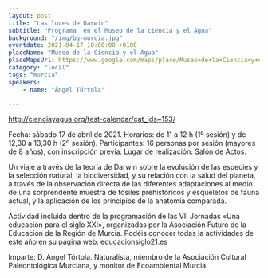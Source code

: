 ```yaml
---
layout: post
title: "Las luces de Darwin"
subtitle: "Programa  en el Museo de la ciencia y el Agua"
background: "/img/bg-murcia.jpg"
eventdate: 2021-04-17 10:00:00 +0100
placeName: "Museo de la Ciencia y el Agua"
placeMapsUrl: https://www.google.com/maps/place/Museo+de+la+Ciencia+y+el+Agua/@37.98052,-1.133403,15z/data=!4m5!3m4!1s0x0:0x708452a6d1b0a85e!8m2!3d37.98052!4d-1.133403
category: "local"
tags: "murcia"
speakers:
    - name: "Ängel Tórtola"

---
```


http://cienciayagua.org/test-calendar/cat_ids~153/  

Fecha: sábado 17 de abril de 2021.
Horarios: de 11 a 12 h (1º sesión) y de 12,30 a 13,30 h (2º sesión).
Participantes: 16 personas por sesión (mayores de 8 años), con inscripción previa.
Lugar de realización: Salón de Actos.

Un viaje a través de la teoría de Darwin sobre la evolución de las especies y la selección natural, la biodiversidad, y su relación con la salud del planeta, a través de la observación directa de las diferentes adaptaciones al medio de una sorprendente muestra de fósiles prehistóricos y esqueletos de fauna actual, y la aplicación de los principios de la anatomía comparada.

Actividad incluida dentro de la programación de las VII Jornadas «Una educación para el siglo XXI», organizadas por la Asociación Futuro de la Educación de la Región de Murcia. Podéis conocer todas la actividades de este año en su página web: educacionsiglo21.es

Imparte: D. Ángel Tórtola. Naturalista, miembro de la Asociación Cultural Paleontológica Murciana, y monitor de Ecoambiental Murcia.
